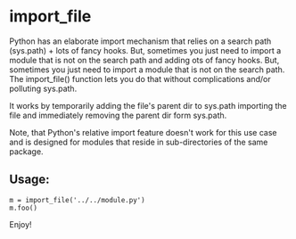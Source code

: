 import_file
===========

Python has an elaborate import mechanism that relies on a search path (sys.path) + lots of fancy hooks. But, sometimes you just need to import a module that is not on the search path and adding ots of fancy hooks. But, sometimes you just need to import a module that is not on the search path. The import_file() function lets you do that without complications and/or polluting sys.path.

It works by temporarily adding the file's parent dir to sys.path importing the file and immediately removing the parent dir form sys.path.

Note, that Python's relative import feature doesn't work for this use case and is designed for modules that reside in sub-directories of the same package.

## Usage:

    m = import_file('../../module.py')
    m.foo()

Enjoy!
